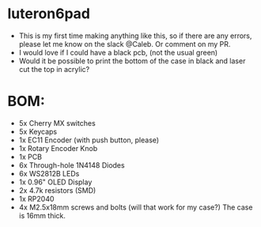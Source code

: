 # luteron6pad
- This is my first time making anything like this, so if there are any errors, please let me know on the slack @Caleb. Or comment on my PR.
- I would love if I could have a black pcb, (not the usual green)
- Would it be possible to print the bottom of the case in black and laser cut the top in acrylic?

# BOM:
- 5x Cherry MX switches
- 5x Keycaps
- 1x EC11 Encoder (with push button, please)
- 1x Rotary Encoder Knob
- 1x PCB
- 6x Through-hole 1N4148 Diodes
- 6x WS2812B LEDs
- 1x 0.96" OLED Display
- 2x 4.7k resistors (SMD)
- 1x RP2040
- 4x M2.5x18mm screws and bolts (will that work for my case?) The case is 16mm thick.
